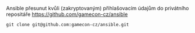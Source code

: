 Ansible přesunut kvůli (zakryptovaným) přihlašovacím údajům do privátního repositáře https://github.com/gamecon-cz/ansible

`git clone git@github.com:gamecon-cz/ansible.git`
